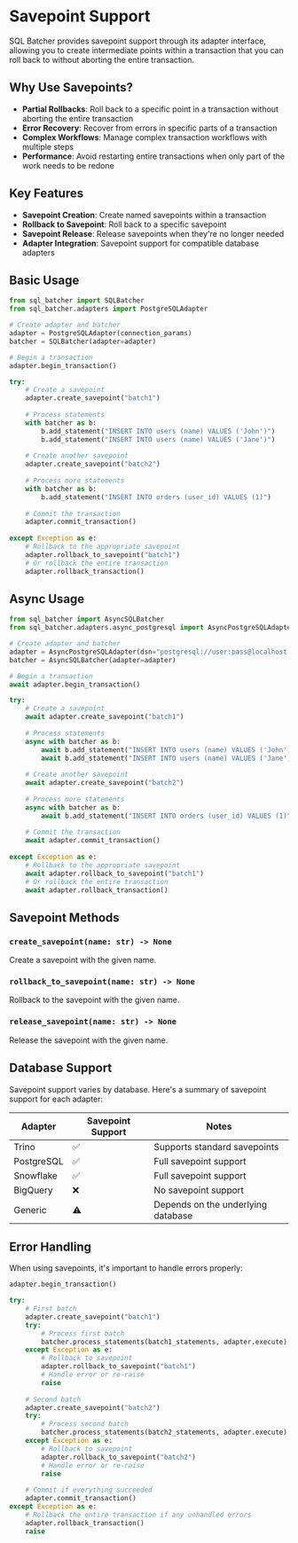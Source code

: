 # Savepoint Support

SQL Batcher provides savepoint support through its adapter interface, allowing you to create intermediate points within a transaction that you can roll back to without aborting the entire transaction.

## Why Use Savepoints?

- **Partial Rollbacks**: Roll back to a specific point in a transaction without aborting the entire transaction
- **Error Recovery**: Recover from errors in specific parts of a transaction
- **Complex Workflows**: Manage complex transaction workflows with multiple steps
- **Performance**: Avoid restarting entire transactions when only part of the work needs to be redone

## Key Features

- **Savepoint Creation**: Create named savepoints within a transaction
- **Rollback to Savepoint**: Roll back to a specific savepoint
- **Savepoint Release**: Release savepoints when they're no longer needed
- **Adapter Integration**: Savepoint support for compatible database adapters

## Basic Usage

```python
from sql_batcher import SQLBatcher
from sql_batcher.adapters import PostgreSQLAdapter

# Create adapter and batcher
adapter = PostgreSQLAdapter(connection_params)
batcher = SQLBatcher(adapter=adapter)

# Begin a transaction
adapter.begin_transaction()

try:
    # Create a savepoint
    adapter.create_savepoint("batch1")
    
    # Process statements
    with batcher as b:
        b.add_statement("INSERT INTO users (name) VALUES ('John')")
        b.add_statement("INSERT INTO users (name) VALUES ('Jane')")
    
    # Create another savepoint
    adapter.create_savepoint("batch2")
    
    # Process more statements
    with batcher as b:
        b.add_statement("INSERT INTO orders (user_id) VALUES (1)")
    
    # Commit the transaction
    adapter.commit_transaction()
    
except Exception as e:
    # Rollback to the appropriate savepoint
    adapter.rollback_to_savepoint("batch1")
    # Or rollback the entire transaction
    adapter.rollback_transaction()
```

## Async Usage

```python
from sql_batcher import AsyncSQLBatcher
from sql_batcher.adapters.async_postgresql import AsyncPostgreSQLAdapter

# Create adapter and batcher
adapter = AsyncPostgreSQLAdapter(dsn="postgresql://user:pass@localhost:5432/db")
batcher = AsyncSQLBatcher(adapter=adapter)

# Begin a transaction
await adapter.begin_transaction()

try:
    # Create a savepoint
    await adapter.create_savepoint("batch1")
    
    # Process statements
    async with batcher as b:
        await b.add_statement("INSERT INTO users (name) VALUES ('John')")
        await b.add_statement("INSERT INTO users (name) VALUES ('Jane')")
    
    # Create another savepoint
    await adapter.create_savepoint("batch2")
    
    # Process more statements
    async with batcher as b:
        await b.add_statement("INSERT INTO orders (user_id) VALUES (1)")
    
    # Commit the transaction
    await adapter.commit_transaction()
    
except Exception as e:
    # Rollback to the appropriate savepoint
    await adapter.rollback_to_savepoint("batch1")
    # Or rollback the entire transaction
    await adapter.rollback_transaction()
```

## Savepoint Methods

### `create_savepoint(name: str) -> None`

Create a savepoint with the given name.

### `rollback_to_savepoint(name: str) -> None`

Rollback to the savepoint with the given name.

### `release_savepoint(name: str) -> None`

Release the savepoint with the given name.

## Database Support

Savepoint support varies by database. Here's a summary of savepoint support for each adapter:

| Adapter | Savepoint Support | Notes |
|---------|-------------------|-------|
| Trino | ✅ | Supports standard savepoints |
| PostgreSQL | ✅ | Full savepoint support |
| Snowflake | ✅ | Full savepoint support |
| BigQuery | ❌ | No savepoint support |
| Generic | ⚠️ | Depends on the underlying database |

## Error Handling

When using savepoints, it's important to handle errors properly:

```python
adapter.begin_transaction()

try:
    # First batch
    adapter.create_savepoint("batch1")
    try:
        # Process first batch
        batcher.process_statements(batch1_statements, adapter.execute)
    except Exception as e:
        # Rollback to savepoint
        adapter.rollback_to_savepoint("batch1")
        # Handle error or re-raise
        raise
    
    # Second batch
    adapter.create_savepoint("batch2")
    try:
        # Process second batch
        batcher.process_statements(batch2_statements, adapter.execute)
    except Exception as e:
        # Rollback to savepoint
        adapter.rollback_to_savepoint("batch2")
        # Handle error or re-raise
        raise
    
    # Commit if everything succeeded
    adapter.commit_transaction()
except Exception as e:
    # Rollback the entire transaction if any unhandled errors
    adapter.rollback_transaction()
    raise
```
